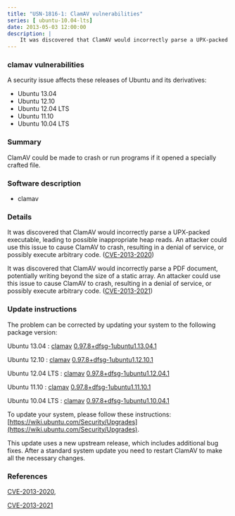 ```yaml
---
title: "USN-1816-1: ClamAV vulnerabilities"
series: [ ubuntu-10.04-lts]
date: 2013-05-03 12:00:00
description: |
    It was discovered that ClamAV would incorrectly parse a UPX-packed executable, leading to possible inappropriate heap reads. An attacker could use this issue to cause ClamAV to crash, resulting in a denial of service, or possibly execute arbitrary code. ([CVE-2013-2020](http://people.ubuntu.com/~ubuntu-security/cve/CVE-2013-2020))
--- 
```

 
### clamav vulnerabilities

A security issue affects these releases of Ubuntu and its derivatives:

* Ubuntu 13.04
* Ubuntu 12.10
* Ubuntu 12.04 LTS
* Ubuntu 11.10
* Ubuntu 10.04 LTS

### Summary

ClamAV could be made to crash or run programs if it opened a specially crafted file.

### Software description

* clamav 

### Details

It was discovered that ClamAV would incorrectly parse a UPX-packed executable, leading to possible inappropriate heap reads. An attacker could use this issue to cause ClamAV to crash, resulting in a denial of service, or possibly execute arbitrary code. ([CVE-2013-2020](http://people.ubuntu.com/~ubuntu-security/cve/CVE-2013-2020))

It was discovered that ClamAV would incorrectly parse a PDF document, potentially writing beyond the size of a static array. An attacker could use this issue to cause ClamAV to crash, resulting in a denial of service, or possibly execute arbitrary code. ([CVE-2013-2021](http://people.ubuntu.com/~ubuntu-security/cve/CVE-2013-2021)) 

### Update instructions

The problem can be corrected by updating your system to the following package version:

Ubuntu 13.04
 : [clamav](https://launchpad.net/ubuntu/+source/clamav) <span> [0.97.8+dfsg-1ubuntu1.13.04.1](https://launchpad.net/ubuntu/+source/clamav/0.97.8+dfsg-1ubuntu1.13.04.1) </span> 

Ubuntu 12.10
 : [clamav](https://launchpad.net/ubuntu/+source/clamav) <span> [0.97.8+dfsg-1ubuntu1.12.10.1](https://launchpad.net/ubuntu/+source/clamav/0.97.8+dfsg-1ubuntu1.12.10.1) </span> 

Ubuntu 12.04 LTS
 : [clamav](https://launchpad.net/ubuntu/+source/clamav) <span> [0.97.8+dfsg-1ubuntu1.12.04.1](https://launchpad.net/ubuntu/+source/clamav/0.97.8+dfsg-1ubuntu1.12.04.1) </span> 

Ubuntu 11.10
 : [clamav](https://launchpad.net/ubuntu/+source/clamav) <span> [0.97.8+dfsg-1ubuntu1.11.10.1](https://launchpad.net/ubuntu/+source/clamav/0.97.8+dfsg-1ubuntu1.11.10.1) </span> 

Ubuntu 10.04 LTS
 : [clamav](https://launchpad.net/ubuntu/+source/clamav) <span> [0.97.8+dfsg-1ubuntu1.10.04.1](https://launchpad.net/ubuntu/+source/clamav/0.97.8+dfsg-1ubuntu1.10.04.1) </span> 

To update your system, please follow these instructions: [https://wiki.ubuntu.com/Security/Upgrades](https://wiki.ubuntu.com/Security/Upgrades).

This update uses a new upstream release, which includes additional bug fixes. After a standard system update you need to restart ClamAV to make all the necessary changes. 

### References

 [CVE-2013-2020](http://people.ubuntu.com/~ubuntu-security/cve/CVE-2013-2020), 

 [CVE-2013-2021](http://people.ubuntu.com/~ubuntu-security/cve/CVE-2013-2021)
 
